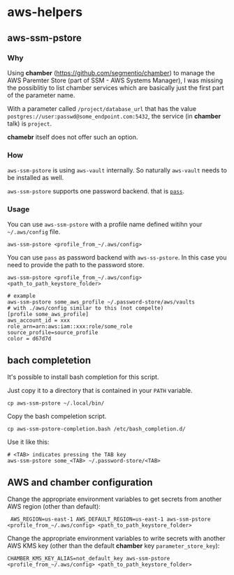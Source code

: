 # aws-helpers

## aws-ssm-pstore

### Why
Using **chamber** (https://github.com/segmentio/chamber) to manage the AWS Paremter Store (part of SSM - AWS Systems Manager), I was missing the possiblitiy to list chamber services which are basically just the first part of the parameter name.

With a parameter called `/project/database_url` that has the value `postgres://user:passwd@some_endpoint.com:5432`, the service (in **chamber** talk) is `project`.

**chamebr** itself does not offer such an option.

### How

`aws-ssm-pstore` is using `aws-vault` internally. So naturally `aws-vault` needs to be installed as well.

`aws-ssm-pstore` supports one password backend. that is [`pass`](https://www.passwordstore.org/).

### Usage

You can use `aws-ssm-pstore` with a profile name defined witihn your `~/.aws/config` file.
```
aws-ssm-pstore <profile_from_~/.aws/config>
```

You can use `pass` as password backend with `aws-ss-pstore`. In this case you need to provide the path to the password store.
```
aws-ssm-pstore <profile_from_~/.aws/config> <path_to_path_keystore_folder>

# example
aws-ssm-pstore some_aws_profile ~/.password-store/aws/vaults
# with ./aws/config similar to this (not compelte)
[profile some_aws_profile]
aws_account_id = xxx
role_arn=arn:aws:iam::xxx:role/some_role
source_profile=source_profile
color = d67d7d
```

## bach completetion

It's possible to install bash completion for this script.

Just copy it to a directory that is contained in your `PATH` variable.
```
cp aws-ssm-pstore ~/.local/bin/
```
Copy the bash compeletion script.
```
cp aws-ssm-pstore-completion.bash /etc/bash_completion.d/
```

Use it like this:
```
# <TAB> indicates pressing the TAB key
aws-ssm-pstore some_<TAB> ~/.password-store/<TAB>
```

## AWS and chamber configuration

Change the appropriate environment variables to get secrets from another AWS region (other than default):
```
 AWS_REGION=us-east-1 AWS_DEFAULT_REGION=us-east-1 aws-ssm-pstore <profile_from_~/.aws/config> <path_to_path_keystore_folder>
```

Change the appropriate environment variables to write secrets with another AWS KMS key (other than the default **chamber** key `parameter_store_key`):
```
CHAMBER_KMS_KEY_ALIAS=not_default_key aws-ssm-pstore <profile_from_~/.aws/config> <path_to_path_keystore_folder>
```
